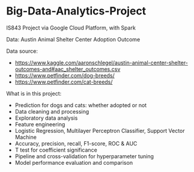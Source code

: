 # Big-Data-Analytics-Project
IS843 Project via Google Cloud Platform, with Spark

Data: Austin Animal Shelter Center Adoption Outcome

Data source: 
* https://www.kaggle.com/aaronschlegel/austin-animal-center-shelter-outcomes-and#aac_shelter_outcomes.csv
* https://www.petfinder.com/dog-breeds/
* https://www.petfinder.com/cat-breeds/

What is in this project:
- Prediction for dogs and cats: whether adopted or not
- Data cleaning and processing
- Exploratory data analysis
- Feature engineering
- Logistic Regression, Multilayer Perceptron Classifier, Support Vector Machine
- Accuracy, precision, recall, F1-score, ROC & AUC
- T test for coefficient significance
- Pipeline and cross-validation for hyperparameter tuning
- Model performance evaluation and comparison

